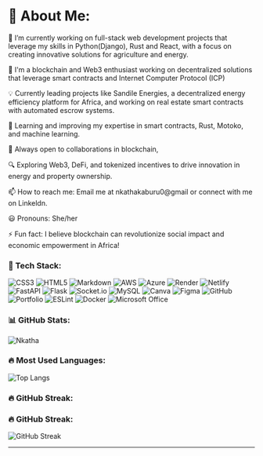 
# 👋 About Me:

🔭 I’m currently working on full-stack web development projects that leverage my skills in Python(Django), Rust and React, with a focus on creating innovative solutions for agriculture and energy.

🚀 I'm a blockchain and Web3 enthusiast working on decentralized solutions that leverage smart contracts and Internet Computer Protocol (ICP)

💡 Currently leading projects like Sandile Energies, a decentralized energy efficiency platform for Africa, and working on real estate smart contracts with automated escrow systems.

🌱 Learning and improving my expertise in smart contracts, Rust, Motoko, and machine learning.

🤝 Always open to collaborations in blockchain,

🔍 Exploring Web3, DeFi, and tokenized incentives to drive innovation in energy and property ownership.

📫 How to reach me: Email me at nkathakaburu0@gmail or connect with me on Linkeldn.

😃 Pronouns: She/her

⚡ Fun fact: I believe blockchain can revolutionize social impact and economic empowerment in Africa!
### 🚀 Tech Stack:

![CSS3](https://img.shields.io/badge/css3-%231572B6.svg?style=for-the-badge&logo=css3&logoColor=white)
![HTML5](https://img.shields.io/badge/html5-%23E34F26.svg?style=for-the-badge&logo=html5&logoColor=white)
![Markdown](https://img.shields.io/badge/markdown-%23000000.svg?style=for-the-badge&logo=markdown&logoColor=white)
![AWS](https://img.shields.io/badge/AWS-%23FF9900.svg?style=for-the-badge&logo=amazon-aws&logoColor=white)
![Azure](https://img.shields.io/badge/azure-%230072C6.svg?style=for-the-badge&logo=microsoft-azure&logoColor=white)
![Render](https://img.shields.io/badge/render-%23007ACC.svg?style=for-the-badge&logo=render&logoColor=white)
![Netlify](https://img.shields.io/badge/netlify-%2300C7B7.svg?style=for-the-badge&logo=netlify&logoColor=white)
![FastAPI](https://img.shields.io/badge/fastapi-%2300C7B7.svg?style=for-the-badge&logo=fastapi&logoColor=white)
![Flask](https://img.shields.io/badge/flask-%23000000.svg?style=for-the-badge&logo=flask&logoColor=white)
![Socket.io](https://img.shields.io/badge/socket.io-%23010101.svg?style=for-the-badge&logo=socket.io&logoColor=white)
![MySQL](https://img.shields.io/badge/mysql-%234479A1.svg?style=for-the-badge&logo=mysql&logoColor=white)
![Canva](https://img.shields.io/badge/canva-%2300C4CC.svg?style=for-the-badge&logo=canva&logoColor=white)
![Figma](https://img.shields.io/badge/figma-%23F24E1E.svg?style=for-the-badge&logo=figma&logoColor=white)
![GitHub](https://img.shields.io/badge/github-%23181717.svg?style=for-the-badge&logo=github&logoColor=white)
![Portfolio](https://img.shields.io/badge/portfolio-%23000000.svg?style=for-the-badge&logo=portfolio&logoColor=white)
![ESLint](https://img.shields.io/badge/ESLint-%234B32C3.svg?style=for-the-badge&logo=eslint&logoColor=white)
![Docker](https://img.shields.io/badge/docker-%230db7ed.svg?style=for-the-badge&logo=docker&logoColor=white)
![Microsoft Office](https://img.shields.io/badge/Microsoft_Office-D83B01?style=for-the-badge&logo=microsoft-office&logoColor=white)

### 📊 GitHub Stats:
![Nkatha](https://github-readme-stats.vercel.app/api?username=nkatha23E&show_icons=true&theme=dark&count_private=true)

### 🔥 Most Used Languages:
![Top Langs](https://github-readme-stats.vercel.app/api/top-langs/?username=nkatha23&layout=compact&theme=dark)

### 🔥 GitHub Streak:
### 🔥 GitHub Streak:
![GitHub Streak](https://github-readme-streak-stats.herokuapp.com/?user=nkatha23&theme=dark)





---
